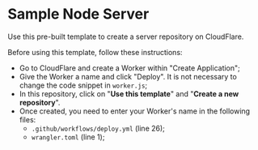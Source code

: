 # Sample Node Server

Use this pre-built template to create a server repository on CloudFlare.

Before using this template, follow these instructions:

- Go to CloudFlare and create a Worker within "Create Application";
- Give the Worker a name and click "Deploy". It is not necessary to change the code snippet in `worker.js`;
- In this repository, click on "**Use this template**" and "**Create a new repository**".
- Once created, you need to enter your Worker's name in the following files:
  - `.github/workflows/deploy.yml` (line 26);
  - `wrangler.toml` (line 1);
